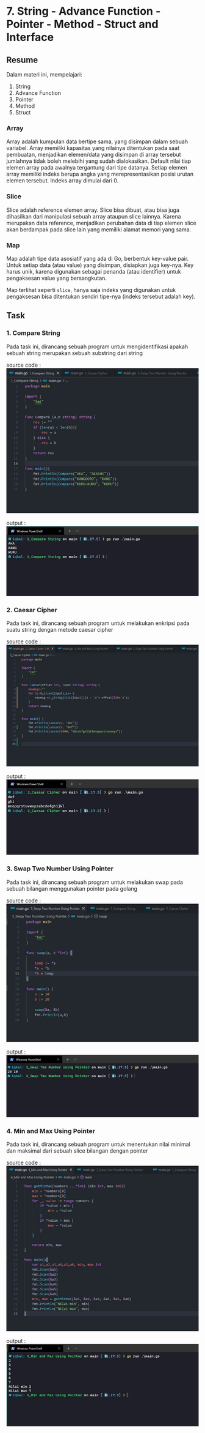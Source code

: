 # 7. String - Advance Function - Pointer - Method - Struct and Interface

## Resume
Dalam materi ini, mempelajari:
1. String
2. Advance Function
3. Pointer
4. Method
5. Struct

### Array
Array adalah kumpulan data bertipe sama, yang disimpan dalam sebuah variabel. Array memiliki kapasitas yang nilainya ditentukan pada saat pembuatan, menjadikan elemen/data yang disimpan di array tersebut jumlahnya tidak boleh melebihi yang sudah dialokasikan. Default nilai tiap elemen array pada awalnya tergantung dari tipe datanya. Setiap elemen array memiliki indeks berupa angka yang merepresentasikan posisi urutan elemen tersebut. Indeks array dimulai dari 0.

### Slice
Slice adalah reference elemen array. Slice bisa dibuat, atau bisa juga dihasilkan dari manipulasi sebuah array ataupun slice lainnya. Karena merupakan data reference, menjadikan perubahan data di tiap elemen slice akan berdampak pada slice lain yang memiliki alamat memori yang sama.

### Map
Map adalah tipe data asosiatif yang ada di Go, berbentuk key-value pair. Untuk setiap data (atau value) yang disimpan, disiapkan juga key-nya. Key harus unik, karena digunakan sebagai penanda (atau identifier) untuk pengaksesan value yang bersangkutan.

Map terlihat seperti `slice`, hanya saja indeks yang digunakan untuk pengaksesan bisa ditentukan sendiri tipe-nya (indeks tersebut adalah key).

## Task
### 1. Compare String
Pada task ini, dirancang sebuah program untuk mengidentifikasi apakah sebuah string merupakan sebuah substring dari string

source code :  
![compare-string](./screenshots/1_compare_string_code.jpg) 

output :  
![compare-string](./screenshots/1_compare_string_hasil.jpg) 

### 2. Caesar Cipher
Pada task ini, dirancang sebuah program untuk melakukan enkripsi pada suatu string dengan metode caesar cipher

source code :  
![caesar-cipher](./screenshots/2_caesar_cipher_code.jpg)

output :  
![caesar-cipher](./screenshots/2_caesar_cipher_hasil.jpg)

### 3. Swap Two Number Using Pointer
Pada task ini, dirancang sebuah program untuk melakukan swap pada sebuah bilangan menggunakan pointer pada golang

source code :  
![swap_pointer](./screenshots/3_swap_two_number_code.jpg)

output :  
![swap_pointer](./screenshots/3_swap_two_number_hasil.jpg)

### 4. Min and Max Using Pointer
Pada task ini, dirancang sebuah program untuk menentukan nilai minimal dan maksimal dari sebuah slice bilangan dengan pointer

source code :  
![min_max](./screenshots/4_min_max_code.jpg)

output :  
![min_max](./screenshots/4_min_max_hasil.jpg)
